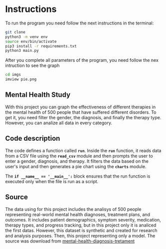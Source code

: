 # Instructions
To run the program you need follow the next instructions in the terminal:
```sh
git clone
python3 -m venv env
source env/bin/activate
pip3 install -r requirements.txt
python3 main.py
```
After you complete all parameters of the program, you need follow the nex intruction to see the graph
```sh
cd imgs
imview pie.png
```

## Mental Health Study
With this project you can graph the effectiveness of different therapies in the mental health of 500 people that have suffered different disorders. To get it, you need filter the gender, the diagnosis, and finally the therapy type. However, you can analize all data in every category.

## Code description
The code defines a function called **`run`**. Inside the **`run`** function, it reads data from a CSV file using the **`read_csv`** module and then prompts the user to enter a gender, diagnosis, and therapy. It filters the data based on the user's input and then generates a pie chart using the **`charts`** module.

The **`if __name__ == '__main__':`** block ensures that the run function is executed only when the file is run as a script.

## Source
The data using for this project includes the analisys of 500 people representing real-world mental health diagnoses, treatment plans, and outcomes. It includes patient demographics, symptom severity, medication, therapy types, and progress tracking, but in this project only it is analiced the first datas. However, this dataset is synthetic and created for research and analysis purposes. Then, this project representing only a model. The source was download from [mental-health-diagnosis-tretament](https://www.kaggle.com/datasets/uom190346a/mental-health-diagnosis-and-treatment-monitoring/data "mental-health-diagnosis-tretament")